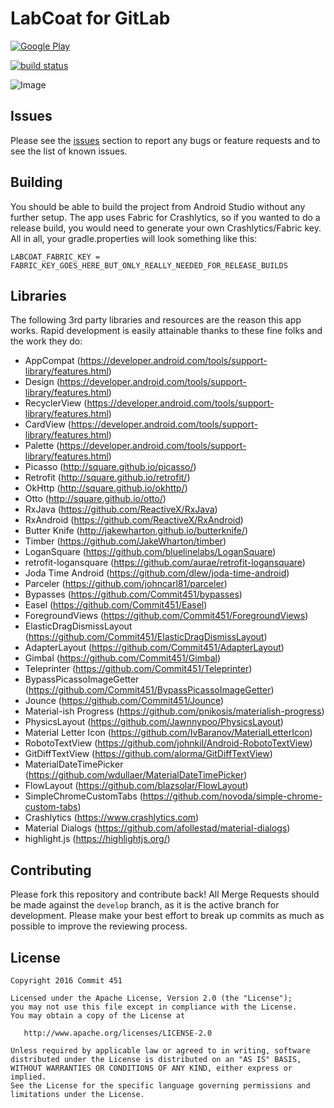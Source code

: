 # LabCoat for GitLab
[![Google Play](https://gitlab.com/Commit451/LabCoat/raw/master/art/google-play-badge.png)](https://play.google.com/store/apps/details?id=com.commit451.gitlab)

[![build status](https://gitlab.com/ci/projects/7701/status.png?ref=master)](https://gitlab.com/ci/projects/7701?ref=master)

![Image](https://gitlab.com/Commit451/LabCoat/raw/master/art/screenshot-1.png)

## Issues
Please see the [issues](https://gitlab.com/Commit451/LabCoat/issues) section to report any bugs or feature requests and to see the list of known issues.

## Building
You should be able to build the project from Android Studio without any further setup. The app uses Fabric for Crashlytics, so if you wanted to do a release build, you would need to generate your own Crashlytics/Fabric key. All in all, your gradle.properties will look something like this:
```Gradle
LABCOAT_FABRIC_KEY = FABRIC_KEY_GOES_HERE_BUT_ONLY_REALLY_NEEDED_FOR_RELEASE_BUILDS
```
## Libraries
The following 3rd party libraries and resources are the reason this app works. Rapid development is easily attainable thanks to these fine folks and the work they do:

- AppCompat (https://developer.android.com/tools/support-library/features.html)
- Design (https://developer.android.com/tools/support-library/features.html)
- RecyclerView (https://developer.android.com/tools/support-library/features.html)
- CardView (https://developer.android.com/tools/support-library/features.html)
- Palette (https://developer.android.com/tools/support-library/features.html)
- Picasso (http://square.github.io/picasso/)
- Retrofit (http://square.github.io/retrofit/)
- OkHttp (http://square.github.io/okhttp/)
- Otto (http://square.github.io/otto/)
- RxJava (https://github.com/ReactiveX/RxJava)
- RxAndroid (https://github.com/ReactiveX/RxAndroid)
- Butter Knife (http://jakewharton.github.io/butterknife/)
- Timber (https://github.com/JakeWharton/timber)
- LoganSquare (https://github.com/bluelinelabs/LoganSquare)
- retrofit-logansquare (https://github.com/aurae/retrofit-logansquare)
- Joda Time Android (https://github.com/dlew/joda-time-android)
- Parceler (https://github.com/johncarl81/parceler)
- Bypasses (https://github.com/Commit451/bypasses)
- Easel (https://github.com/Commit451/Easel)
- ForegroundViews (https://github.com/Commit451/ForegroundViews)
- ElasticDragDismissLayout (https://github.com/Commit451/ElasticDragDismissLayout)
- AdapterLayout (https://github.com/Commit451/AdapterLayout)
- Gimbal (https://github.com/Commit451/Gimbal)
- Teleprinter (https://github.com/Commit451/Teleprinter)
- BypassPicassoImageGetter (https://github.com/Commit451/BypassPicassoImageGetter)
- Jounce (https://github.com/Commit451/Jounce)
- Material-ish Progress (https://github.com/pnikosis/materialish-progress)
- PhysicsLayout (https://github.com/Jawnnypoo/PhysicsLayout)
- Material Letter Icon (https://github.com/IvBaranov/MaterialLetterIcon)
- RobotoTextView (https://github.com/johnkil/Android-RobotoTextView)
- GitDiffTextView (https://github.com/alorma/GitDiffTextView)
- MaterialDateTimePicker (https://github.com/wdullaer/MaterialDateTimePicker)
- FlowLayout (https://github.com/blazsolar/FlowLayout)
- SimpleChromeCustomTabs (https://github.com/novoda/simple-chrome-custom-tabs)
- Crashlytics (https://www.crashlytics.com)
- Material Dialogs (https://github.com/afollestad/material-dialogs)
- highlight.js (https://highlightjs.org/)

## Contributing
Please fork this repository and contribute back! All Merge Requests should be made against the `develop` branch, as it is the active branch for development. Please make your best effort to break up commits as much as possible to improve the reviewing process.

License
--------

    Copyright 2016 Commit 451

    Licensed under the Apache License, Version 2.0 (the "License");
    you may not use this file except in compliance with the License.
    You may obtain a copy of the License at

       http://www.apache.org/licenses/LICENSE-2.0

    Unless required by applicable law or agreed to in writing, software
    distributed under the License is distributed on an "AS IS" BASIS,
    WITHOUT WARRANTIES OR CONDITIONS OF ANY KIND, either express or implied.
    See the License for the specific language governing permissions and
    limitations under the License.